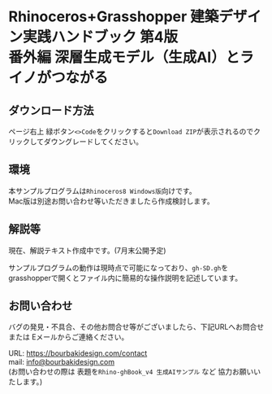 # Rhinoceros+Grasshopper 建築デザイン実践ハンドブック 第4版<br>番外編 深層生成モデル（生成AI）とライノがつながる

## ダウンロード方法
ページ右上 緑ボタン`<>Code`をクリックすると`Download ZIP`が表示されるのでクリックしてダウングレードしてください。

## 環境
本サンプルプログラムは`Rhinoceros8 Windows版`向けです。  
Mac版は別途お問い合わせ等いただきましたら作成検討します。


## 解説等
現在、解説テキスト作成中です。(7月末公開予定)

サンプルプログラムの動作は現時点で可能になっており、`gh-SD.gh`をgrasshopperで開くとファイル内に簡易的な操作説明を記述しています。

## お問い合わせ
バグの発見・不具合、その他お問合せ等がございましたら、下記URLへお問合せ または Eメールからご連絡ください。
 
URL: https://bourbakidesign.com/contact  
mail: info@bourbakidesign.com  
(お問い合わせの際は 表題を`Rhino-ghBook_v4 生成AIサンプル` など 協力お願いいたします。)